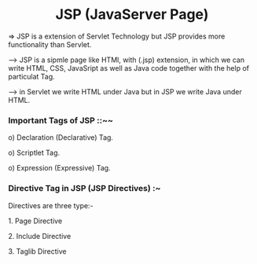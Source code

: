 <h1 align="center"> JSP (JavaServer Page) </h1>

<p> => JSP is a extension of Servlet Technology but JSP provides more functionality than Servlet. </p>
<p> --> JSP is a sipmle page like HTMl, with (.jsp) extension, in which we can write HTML, CSS, JavaSript as well as Java code together with the help of particulat Tag. </p>
<p> --> in Servlet we write HTML under Java but in JSP we write Java under HTML. </p>


<h3> Important Tags of JSP ::~~ </h3>

<p> o) Declaration (Declarative) Tag.</p>
<p> o) Scriptlet Tag.</p>
<p> o) Expression (Expressive) Tag.</p>


<h3> Directive Tag in JSP (JSP Directives) :~ </h3>

<p> Directives are three type:- </p>
<p> 1. Page Directive </p>
<p> 2. Include Directive </p>
<p> 3. Taglib Directive</p>